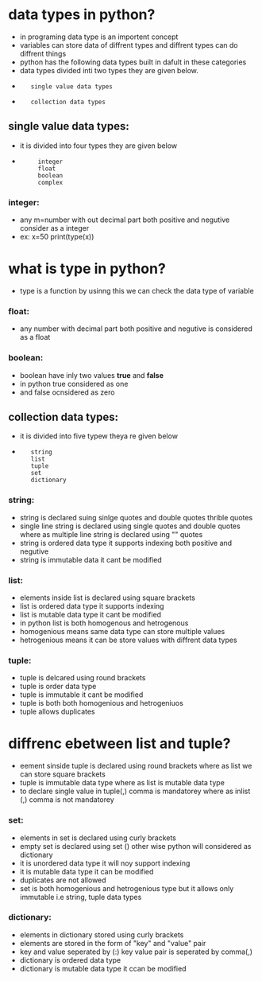 # data types in python?
- in programing data type is an importent concept
- variables can store data of diffrent types and diffrent types can do diffrent things
- python has the following data types built in dafult in these categories
- data types divided inti two types they are given below.
-        single value data types
-        collection data types
## single value data types:
- it is divided into four types they are given below
-          integer
           float
           boolean
           complex
### integer:
- any m=number with out decimal part both positive and negutive consider as a integer
- ex: x=50
      print(type(x))
# what is type in python?
- type is a function by usinng this we can check the data type of variable
### float:
- any number with decimal part both positive and negutive is considered as a float
### boolean:
- boolean have inly two values **true** and **false**
- in python true considered as one
- and false ocnsidered as zero
## collection data types:
- it is divided into five typew theya re given below
-        string
         list
         tuple
         set
         dictionary
### string:
- string is declared suing sinlge quotes and double quotes thrible quotes
- single line string is declared using single quotes and double quotes where as multiple line string is declared using "" quotes
- string is ordered data type it supports indexing both positive and negutive
- string is immutable data it cant be modified
### list:
- elements inside list is declared using square brackets
- list is ordered data type it supports indexing
- list is mutable data type it cant be modified
- in python list is both homogenous and hetrogenous 
- homogenious means same data type can store multiple values
- hetrogenious means it can be store values with diffrent data types
### tuple:
- tuple is delcared using round brackets
- tuple is order data type
- tuple is immutable it cant be modified
- tuple is both both homogenious and hetrogeniuos
- tuple allows duplicates
# diffrenc ebetween list and tuple?
- eement sinside tuple is declared using round brackets where as list we can store square brackets
- tuple is immutable data type where as list is mutable data type
- to declare single value in tuple(,) comma is mandatorey where as inlist (,) comma is not mandatorey
### set:
- elements in set is declared using curly brackets
- empty set is declared using set () other wise python will considered as dictionary
- it is unordered data type it will noy support indexing
- it is mutable data type it can be modified
- duplicates are not allowed
- set is both homogenious and hetrogenious type but it allows only immutable i.e string, tuple data types
### dictionary:
- elements in dictionary stored using curly brackets
- elements are stored in the form of "key" and "value" pair
- key and value seperated by (:) key value pair is seperated by comma(,)
- dictionary is ordered data type
- dictionary is mutable data type it ccan be modified